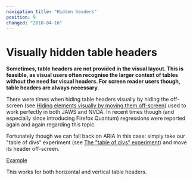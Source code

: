 ```yaml
---
navigation_title: "Hidden headers"
position: 9
changed: "2018-04-16"
---
```


# Visually hidden table headers

**Sometimes, table headers are not provided in the visual layout. This is feasible, as visual users often recognise the larger context of tables without the need for visual headers. For screen reader users though, table headers are always necessary.**

There were times when hiding table headers visually by hiding the off-screen (see [Hiding elements visually by moving them off-screen](/examples/hiding-elements/visually)) used to work perfectly in both JAWS and NVDA. In recent times though (and especially since introducing Firefox Quantum) regressions were reported again and again regarding this topic.

Fortunately though we can fall back on ARIA in this case: simply take our "table of divs" experiment (see [The "table of divs" experiment](/examples/tables/table-of-divs-experiment)) and move its header off-screen.

[Example](_examples/table-with-hidden-headers)

This works for both horizontal and vertical table headers.
